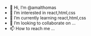 - 👋 Hi, I’m @amalthomas
- 👀 I’m interested in react,html,css
- 🌱 I’m currently learning react,html,css
- 💞️ I’m looking to collaborate on ...
- 📫 How to reach me ...

<!---
amalthomaskarukodiyil/amalthomaskarukodiyil is a ✨ special ✨ repository because its `README.md` (this file) appears on your GitHub profile.
You can click the Preview link to take a look at your changes.
--->
